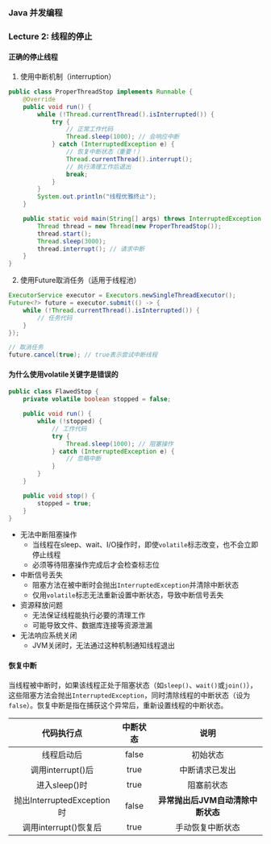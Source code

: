 ### Java 并发编程

### Lecture 2: 线程的停止

#### 正确的停止线程

1. 使用中断机制（interruption）
```java
public class ProperThreadStop implements Runnable {
    @Override
    public void run() {
        while (!Thread.currentThread().isInterrupted()) {
            try {
                // 正常工作代码
                Thread.sleep(1000); // 会响应中断
            } catch (InterruptedException e) {
                // 恢复中断状态（重要！）
                Thread.currentThread().interrupt();
                // 执行清理工作后退出
                break;
            }
        }
        System.out.println("线程优雅终止");
    }

    public static void main(String[] args) throws InterruptedException {
        Thread thread = new Thread(new ProperThreadStop());
        thread.start();
        Thread.sleep(3000);
        thread.interrupt(); // 请求中断
    }
}
```

2. 使用Future取消任务（适用于线程池）
```java
ExecutorService executor = Executors.newSingleThreadExecutor();
Future<?> future = executor.submit(() -> {
    while (!Thread.currentThread().isInterrupted()) {
        // 任务代码
    }
});

// 取消任务
future.cancel(true); // true表示尝试中断线程
```

#### 为什么使用volatile关键字是错误的

```java
public class FlawedStop {
    private volatile boolean stopped = false;

    public void run() {
        while (!stopped) {
            // 工作代码
            try {
                Thread.sleep(1000); // 阻塞操作
            } catch (InterruptedException e) {
                // 忽略中断
            }
        }
    }

    public void stop() {
        stopped = true;
    }
}
```

- 无法中断阻塞操作
  - 当线程在sleep、wait、I/O操作时，即使`volatile`标志改变，也不会立即停止线程
  - 必须等待阻塞操作完成后才会检查标志位
- 中断信号丢失
  - 阻塞方法在被中断时会抛出`InterruptedException`并清除中断状态
  - 仅用`volatile`标志无法重新设置中断状态，导致中断信号丢失
- 资源释放问题
  - 无法保证线程能执行必要的清理工作
  - 可能导致文件、数据库连接等资源泄漏
- 无法响应系统关闭
  - JVM关闭时，无法通过这种机制通知线程退出

#### 恢复中断

当线程被中断时，如果该线程正处于阻塞状态（如`sleep()`、`wait()`或`join()`），这些阻塞方法会抛出`InterruptedException`，同时清除线程的中断状态（设为`false`）。恢复中断是指在捕获这个异常后，重新设置线程的中断状态。

|代码执行点|中断状态|说明|
|:---:|:---:|:---:|
|线程启动后|false|初始状态|
|调用interrupt()后|true|中断请求已发出|
|进入sleep()时|true|阻塞前状态|
|抛出InterruptedException时|false|**异常抛出后JVM自动清除中断状态**|
|调用interrupt()恢复后|true|手动恢复中断状态|
